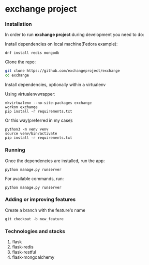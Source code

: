# exchange project

### Installation

In order to run **exchange project** during development you need to do:

Install dependencies on local machine(Fedora example):

```shell
dnf install redis mongodb
```

Clone the repo:

```bash
git clone https://github.com/exchangeproject/exchange
cd exchange
```

Install dependencies, optionally within a virtualenv

Using virtualenvwrapper:

```shell
mkvirtualenv --no-site-packages exchange
workon exchange
pip install -r requirements.txt
```

Or this way(preferred in my case):

```shell
python3 -m venv venv
source venv/bin/activate
pip install -r requirements.txt
```

### Running

Once the dependencies are installed, run the app:

```shell
python manage.py runserver
```

For available commands, run:

```shell
python manage.py runserver
```

### Adding or improving features

Create a branch with the feature's name

```shell
git checkout -b new_feature
```

### Technologies and stacks

1. flask
2. flask-redis
3. flask-restful
4. flask-mongoalchemy



